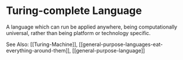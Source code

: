 # Turing-complete Language
A language which can run be applied anywhere, being computationally universal, rather than being platform or technology specific.

See Also: [[Turing-Machine]], [[general-purpose-languages-eat-everything-around-them]], [[general-purpose-language]]